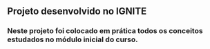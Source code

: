 ## Projeto desenvolvido no IGNITE

### Neste projeto foi colocado em prática todos os conceitos estudados no módulo inicial do curso.
